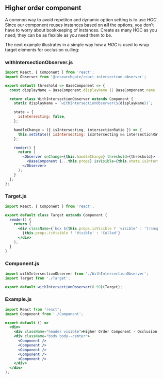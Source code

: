 ## Higher order component

A common way to avoid repetiton and dynamic option setting is to use _HOC_. Since our component reuses instances based on **all** the options, you don't have to worry about bookkeeping of instances. Create as many HOC as you need; they can be as flexible as you need them to be.

The next example illustrates in a simple way how a _HOC_ is used to wrap target elements for occlusion culling:

### withIntersectionObserver.js
```jsx
import React, { Component } from 'react';
import Observer from '@researchgate/react-intersection-observer';

export default threshold => BaseComponent => {
  const displayName = BaseComponent.displayName || BaseComponent.name || 'Component';

  return class WithIntersectionObserver extends Component {
    static displayName = `withIntersectionObserver(${displayName})`;

    state = {
      isIntersecting: false,
    };

    handleChange = ({ isIntersecting, intersectionRatio }) => {
      this.setState({ isIntersecting: isIntersecting && intersectionRatio >= threshold });
    };

    render() {
      return (
        <Observer onChange={this.handleChange} threshold={threshold}>
          <BaseComponent {...this.props} isVisible={this.state.isIntersecting} />
        </Observer>
      );
    }
  };
};
```

### Target.js
```jsx
import React, { Component } from 'react';

export default class Target extends Component {
  render() {
    return (
      <div className={`box ${this.props.isVisible ? 'visible' : 'transparent'}`}>
        {this.props.isVisible ? 'Visible' : 'Culled'}
      </div>
    );
  }
}
```

### Component.js
```jsx
import withIntersectionObserver from './WithIntersectionObserver';
import Target from './Target';

export default withIntersectionObserver(0.99)(Target);
```

### Example.js
```jsx
import React from 'react';
import Component from './Component';

export default () =>
  <div>
    <div className="header visible">Higher Order Component - Occlusion Culling</div>
    <div className="body body--center">
      <Component />
      <Component />
      <Component />
      <Component />
      <Component />
    </div>
  </div>
);
```